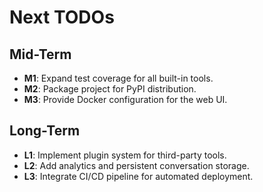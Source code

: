 # Next TODOs

## Mid-Term
- **M1**: Expand test coverage for all built-in tools.
- **M2**: Package project for PyPI distribution.
- **M3**: Provide Docker configuration for the web UI.

## Long-Term
- **L1**: Implement plugin system for third-party tools.
- **L2**: Add analytics and persistent conversation storage.
- **L3**: Integrate CI/CD pipeline for automated deployment.
